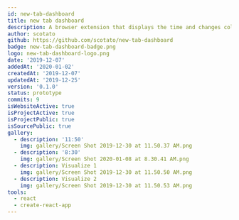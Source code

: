 ```yaml
---
id: new-tab-dashboard
title: new tab dashboard
description: A browser extension that displays the time and changes color throughout the day.
author: scotato
github: https://github.com/scotato/new-tab-dashboard
badge: new-tab-dashboard-badge.png
logo: new-tab-dashboard-logo.png
date: '2019-12-07'
addedAt: '2020-01-02'
createdAt: '2019-12-07'
updatedAt: '2019-12-25'
version: '0.1.0'
status: prototype
commits: 9
isWebsiteActive: true
isProjectActive: true
isProjectPublic: true
isSourcePublic: true
gallery:
  - description: '11:50'
    img: gallery/Screen Shot 2019-12-30 at 11.50.37 AM.png
  - description: '8:30'
    img: gallery/Screen Shot 2020-01-08 at 8.30.41 AM.png
  - description: Visualize 1
    img: gallery/Screen Shot 2019-12-30 at 11.50.50 AM.png
  - description: Visualize 2
    img: gallery/Screen Shot 2019-12-30 at 11.50.53 AM.png
tools: 
  - react
  - create-react-app
---
```

